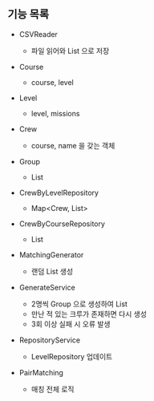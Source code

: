 ## 기능 목록
 
- CSVReader
    - 파일 읽어와 List<String> 으로 저장

- Course
    - course, level

- Level
    - level, missions

- Crew
    - course, name 을 갖는 객체

- Group
    - List<Crew>

- CrewByLevelRepository
    - Map<Crew, List<Crew>>

- CrewByCourseRepository
    - List<Crew> 

- MatchingGenerator
    - 랜덤 List<Crew> 생성

- GenerateService
    - 2명씩 Group 으로 생성하여 List<Group>
    - 만난 적 있는 크루가 존재하면 다시 생성
    - 3회 이상 실패 시 오류 발생

- RepositoryService
    - LevelRepository 업데이트

- PairMatching
    - 매칭 전체 로직 

